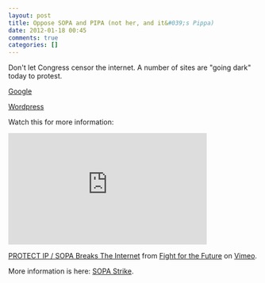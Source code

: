 ```yaml
---
layout: post
title: Oppose SOPA and PIPA (not her, and it&#039;s Pippa)
date: 2012-01-18 00:45
comments: true
categories: []
---
```

Don't let Congress censor the internet. A number of sites are "going dark" today to protest.

<a href="https://www.google.com/landing/takeaction/">Google</a>

<a href="http://wordpress.org">Wordpress</a>

Watch this for more information:

<iframe src="http://player.vimeo.com/video/31100268?byline=0&amp;portrait=0" frameborder="0" width="400" height="225"></iframe>

<a href="http://vimeo.com/31100268">PROTECT IP / SOPA Breaks The Internet</a> from <a href="http://vimeo.com/fightforthefuture">Fight for the Future</a> on <a href="http://vimeo.com">Vimeo</a>.

More information is here: <a href="http://sopastrike.com/">SOPA Strike</a>.
